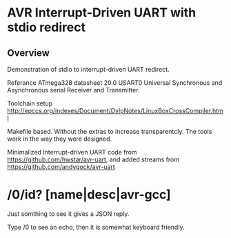 # AVR  Interrupt-Driven UART with stdio redirect

## Overview

Demonstration of stdio to interrupt-driven UART redirect. 

Referance ATmega328 datasheet 20.0 USART0 Universal Synchronous and Asynchronous serial Receiver and Transmitter.

Toolchain setup http://epccs.org/indexes/Document/DvlpNotes/LinuxBoxCrossCompiler.html

Makefile based. Without the extras to increase transparentcly. The tools work in the way they were designed. 

Minimalized Interrupt-driven UART code from <https://github.com/hwstar/avr-uart>, and added streams from <https://github.com/andygock/avr-uart>

# /0/id? [name|desc|avr-gcc]

Just somthing to see it gives a JSON reply.

Type /0 to see an echo, then it is somewhat keyboard friendly.
